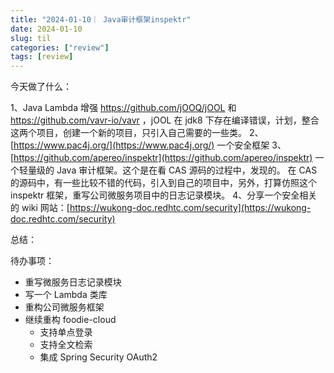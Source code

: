 ```yaml
---
title: "2024-01-10｜ Java审计框架inspektr"
date: 2024-01-10
slug: til
categories: ["review"]
tags: [review]
---
```


今天做了什么：

1、Java Lambda 增强 https://github.com/jOOQ/jOOL 和 https://github.com/vavr-io/vavr ，jOOL 在 jdk8 下存在编译错误，计划，整合这两个项目，创建一个新的项目，只引入自己需要的一些类。
2、[https://www.pac4j.org/](https://www.pac4j.org/) 一个安全框架
3、[https://github.com/apereo/inspektr](https://github.com/apereo/inspektr) 一个轻量级的 Java 审计框架。这个是在看 CAS 源码的过程中，发现的。
在 CAS 的源码中，有一些比较不错的代码，引入到自己的项目中，另外，打算仿照这个 inspektr 框架，重写公司微服务项目中的日志记录模块。
4、分享一个安全相关的 wiki 网站：[https://wukong-doc.redhtc.com/security](https://wukong-doc.redhtc.com/security)

总结：

待办事项：
- 重写微服务日志记录模块
- 写一个 Lambda 类库
- 重构公司微服务框架
- 继续重构 foodie-cloud
  - 支持单点登录
  - 支持全文检索
  - 集成 Spring Security OAuth2
